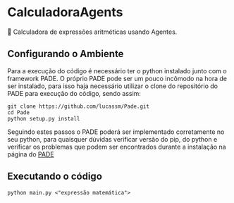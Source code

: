 # CalculadoraAgents
:iphone: Calculadora de expressões aritméticas usando Agentes.
## Configurando o Ambiente
Para a execução do código é necessário ter o python instalado junto com o framework PADE.
O próprio PADE pode ser um pouco incômodo na hora de ser instalado, para isso haja necessário utilizar
o clone do repositório do PADE para execução do código, sendo assim: 

    git clone https://github.com/lucassm/Pade.git
    cd Pade
    python setup.py install

Seguindo estes passos o PADE poderá ser implementado corretamente no seu python, para quaisquer dúvidas verificar versão do pip, do python e verificar os problemas que podem ser encontrados durante a instalação na página do <a href="https://pade.readthedocs.io/pt_BR/latest/">PADE</a> 

## Executando o código
    python main.py <"expressão matemática">
